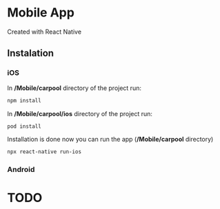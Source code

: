 # Mobile App

Created with React Native

## Instalation

### iOS

In **/Mobile/carpool** directory of the project run:

```bash
npm install
```

In **/Mobile/carpool/ios** directory of the project run:

```bash
pod install
```

Installation is done now you can run the app (**/Mobile/carpool** directory)

```bash
npx react-native run-ios
```

### Android

# TODO
